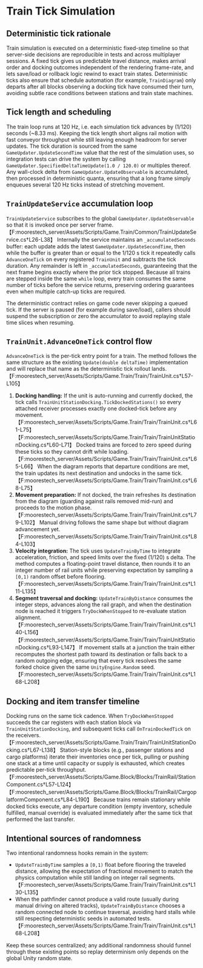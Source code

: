 # Train Tick Simulation

## Deterministic tick rationale
Train simulation is executed on a deterministic fixed-step timeline so that server-side decisions are reproducible in tests and across multiplayer sessions. A fixed tick gives us predictable travel distance, makes arrival order and docking outcomes independent of the rendering frame-rate, and lets save/load or rollback logic rewind to exact train states. Deterministic ticks also ensure that schedule automation (for example, `TrainDiagram`) only departs after all blocks observing a docking tick have consumed their turn, avoiding subtle race conditions between stations and train state machines.

## Tick length and scheduling
The train loop runs at 120 Hz, i.e. each simulation tick advances by \(1/120\) seconds (~8.33 ms). Keeping the tick length short aligns rail motion with fast conveyor throughput while still leaving enough headroom for server updates. The tick duration is sourced from the same `GameUpdater.UpdateSecondTime` value that the rest of the simulation uses, so integration tests can drive the system by calling `GameUpdater.SpecifiedDeltaTimeUpdate(1.0 / 120.0)` or multiples thereof. Any wall-clock delta from `GameUpdater.UpdateObservable` is accumulated, then processed in deterministic quanta, ensuring that a long frame simply enqueues several 120 Hz ticks instead of stretching movement.

## `TrainUpdateService` accumulation loop
`TrainUpdateService` subscribes to the global `GameUpdater.UpdateObservable` so that it is invoked once per server frame.【F:moorestech_server/Assets/Scripts/Game.Train/Common/TrainUpdateService.cs†L26-L38】 Internally the service maintains an `_accumulatedSeconds` buffer: each update adds the latest `GameUpdater.UpdateSecondTime`, then while the buffer is greater than or equal to the 1/120 s tick it repeatedly calls `AdvanceOneTick` on every registered `TrainUnit` and subtracts the tick duration. Any remainder is left in `_accumulatedSeconds`, guaranteeing that the next frame begins exactly where the prior tick stopped. Because all trains are stepped inside the same `while` loop, every train consumes the same number of ticks before the service returns, preserving ordering guarantees even when multiple catch-up ticks are required.

The deterministic contract relies on game code never skipping a queued tick. If the server is paused (for example during save/load), callers should suspend the subscription or zero the accumulator to avoid replaying stale time slices when resuming.

## `TrainUnit.AdvanceOneTick` control flow
`AdvanceOneTick` is the per-tick entry point for a train. The method follows the same structure as the existing `Update(double deltaTime)` implementation and will replace that name as the deterministic tick rollout lands.【F:moorestech_server/Assets/Scripts/Game.Train/Train/TrainUnit.cs†L57-L105】

1. **Docking handling:** If the unit is auto-running and currently docked, the tick calls `TrainUnitStationDocking.TickDockedStations()` so every attached receiver processes exactly one docked-tick before any movement.【F:moorestech_server/Assets/Scripts/Game.Train/Train/TrainUnit.cs†L61-L75】【F:moorestech_server/Assets/Scripts/Game.Train/Train/TrainUnitStationDocking.cs†L60-L71】 Docked trains are forced to zero speed during these ticks so they cannot drift while loading.【F:moorestech_server/Assets/Scripts/Game.Train/Train/TrainUnit.cs†L65-L66】 When the diagram reports that departure conditions are met, the train updates its next destination and undocks in the same tick.【F:moorestech_server/Assets/Scripts/Game.Train/Train/TrainUnit.cs†L68-L75】
2. **Movement preparation:** If not docked, the train refreshes its destination from the diagram (guarding against rails removed mid-run) and proceeds to the motion phase.【F:moorestech_server/Assets/Scripts/Game.Train/Train/TrainUnit.cs†L79-L102】 Manual driving follows the same shape but without diagram advancement yet.【F:moorestech_server/Assets/Scripts/Game.Train/Train/TrainUnit.cs†L84-L103】
3. **Velocity integration:** The tick uses `UpdateTrainByTime` to integrate acceleration, friction, and speed limits over the fixed \(1/120\) s delta. The method computes a floating-point travel distance, then rounds it to an integer number of rail units while preserving expectation by sampling a `[0,1)` random offset before flooring.【F:moorestech_server/Assets/Scripts/Game.Train/Train/TrainUnit.cs†L111-L135】
4. **Segment traversal and docking:** `UpdateTrainByDistance` consumes the integer steps, advances along the rail graph, and when the destination node is reached it triggers `TryDockWhenStopped` to re-evaluate station alignment.【F:moorestech_server/Assets/Scripts/Game.Train/Train/TrainUnit.cs†L140-L156】【F:moorestech_server/Assets/Scripts/Game.Train/Train/TrainUnitStationDocking.cs†L93-L147】 If movement stalls at a junction the train either recomputes the shortest path toward its destination or falls back to a random outgoing edge, ensuring that every tick resolves the same forked choice given the same `UnityEngine.Random` seed.【F:moorestech_server/Assets/Scripts/Game.Train/Train/TrainUnit.cs†L168-L208】

## Docking and item transfer timeline
Docking runs on the same tick cadence. When `TryDockWhenStopped` succeeds the car registers with each station block via `TrainUnitStationDocking`, and subsequent ticks call `OnTrainDockedTick` on the receivers.【F:moorestech_server/Assets/Scripts/Game.Train/Train/TrainUnitStationDocking.cs†L67-L138】 Station-style blocks (e.g., passenger stations and cargo platforms) iterate their inventories once per tick, pulling or pushing one stack at a time until capacity or supply is exhausted, which creates predictable per-tick throughput.【F:moorestech_server/Assets/Scripts/Game.Block/Blocks/TrainRail/StationComponent.cs†L57-L124】【F:moorestech_server/Assets/Scripts/Game.Block/Blocks/TrainRail/CargoplatformComponent.cs†L84-L190】 Because trains remain stationary while docked ticks execute, any departure condition (empty inventory, schedule fulfilled, manual override) is evaluated immediately after the same tick that performed the last transfer.

## Intentional sources of randomness
Two intentional randomness hooks remain in the system:

- `UpdateTrainByTime` samples a `[0,1)` float before flooring the traveled distance, allowing the expectation of fractional movement to match the physics computation while still landing on integer rail segments.【F:moorestech_server/Assets/Scripts/Game.Train/Train/TrainUnit.cs†L130-L135】
- When the pathfinder cannot produce a valid route (usually during manual driving on altered tracks), `UpdateTrainByDistance` chooses a random connected node to continue traversal, avoiding hard stalls while still respecting deterministic seeds in automated tests.【F:moorestech_server/Assets/Scripts/Game.Train/Train/TrainUnit.cs†L168-L208】

Keep these sources centralized; any additional randomness should funnel through these existing points so replay determinism only depends on the global Unity random state.
